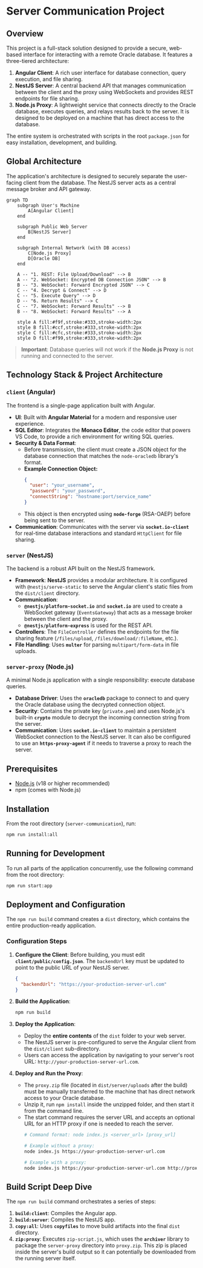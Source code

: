 # Server Communication Project

## Overview

This project is a full-stack solution designed to provide a secure, web-based interface for interacting with a remote Oracle database. It features a three-tiered architecture:

1.  **Angular Client**: A rich user interface for database connection, query execution, and file sharing.
2.  **NestJS Server**: A central backend API that manages communication between the client and the proxy using WebSockets and provides REST endpoints for file sharing.
3.  **Node.js Proxy**: A lightweight service that connects directly to the Oracle database, executes queries, and relays results back to the server. It is designed to be deployed on a machine that has direct access to the database.

The entire system is orchestrated with scripts in the root `package.json` for easy installation, development, and building.

## Global Architecture

The application's architecture is designed to securely separate the user-facing client from the database. The NestJS server acts as a central message broker and API gateway.

```mermaid
graph TD
    subgraph User's Machine
        A[Angular Client]
    end

    subgraph Public Web Server
        B[NestJS Server]
    end

    subgraph Internal Network (with DB access)
        C[Node.js Proxy]
        D[Oracle DB]
    end

    A -- "1. REST: File Upload/Download" --> B
    A -- "2. WebSocket: Encrypted DB Connection JSON" --> B
    B -- "3. WebSocket: Forward Encrypted JSON" --> C
    C -- "4. Decrypt & Connect" --> D
    C -- "5. Execute Query" --> D
    D -- "6. Return Results" --> C
    C -- "7. WebSocket: Forward Results" --> B
    B -- "8. WebSocket: Forward Results" --> A

    style A fill:#f9f,stroke:#333,stroke-width:2px
    style B fill:#ccf,stroke:#333,stroke-width:2px
    style C fill:#cfc,stroke:#333,stroke-width:2px
    style D fill:#f99,stroke:#333,stroke-width:2px
```

> **Important**: Database queries will not work if the **Node.js Proxy** is not running and connected to the server.

## Technology Stack & Project Architecture

### `client` (Angular)
The frontend is a single-page application built with Angular.
- **UI**: Built with **Angular Material** for a modern and responsive user experience.
- **SQL Editor**: Integrates the **Monaco Editor**, the code editor that powers VS Code, to provide a rich environment for writing SQL queries.
- **Security & Data Format**:
    - Before transmission, the client must create a JSON object for the database connection that matches the `node-oracledb` library's format.
    - **Example Connection Object:**
      ```json
      {
        "user": "your_username",
        "password": "your_password",
        "connectString": "hostname:port/service_name"
      }
      ```
    - This object is then encrypted using **`node-forge`** (RSA-OAEP) before being sent to the server.
- **Communication**: Communicates with the server via **`socket.io-client`** for real-time database interactions and standard `HttpClient` for file sharing.

### `server` (NestJS)
The backend is a robust API built on the NestJS framework.
- **Framework**: **NestJS** provides a modular architecture. It is configured with `@nestjs/serve-static` to serve the Angular client's static files from the `dist/client` directory.
- **Communication**:
    - **`@nestjs/platform-socket.io`** and **`socket.io`** are used to create a WebSocket gateway (`EventsGateway`) that acts as a message broker between the client and the proxy.
    - **`@nestjs/platform-express`** is used for the REST API.
- **Controllers**: The `FileController` defines the endpoints for the file sharing feature (`/files/upload`, `/files/download/:fileName`, etc.).
- **File Handling**: Uses **`multer`** for parsing `multipart/form-data` in file uploads.

### `server-proxy` (Node.js)
A minimal Node.js application with a single responsibility: execute database queries.
- **Database Driver**: Uses the **`oracledb`** package to connect to and query the Oracle database using the decrypted connection object.
- **Security**: Contains the private key (`private.pem`) and uses Node.js's built-in **`crypto`** module to decrypt the incoming connection string from the server.
- **Communication**: Uses **`socket.io-client`** to maintain a persistent WebSocket connection to the NestJS server. It can also be configured to use an **`https-proxy-agent`** if it needs to traverse a proxy to reach the server.

## Prerequisites

-   [Node.js](https://nodejs.org/) (v18 or higher recommended)
-   npm (comes with Node.js)

## Installation

From the root directory (`server-communication`), run:
```bash
npm run install:all
```

## Running for Development

To run all parts of the application concurrently, use the following command from the root directory:
```bash
npm run start:app
```

## Deployment and Configuration

The `npm run build` command creates a `dist` directory, which contains the entire production-ready application.

### Configuration Steps
1.  **Configure the Client**: Before building, you must edit **`client/public/config.json`**. The `backendUrl` key must be updated to point to the public URL of your NestJS server.
    ```json
    {
      "backendUrl": "https://your-production-server-url.com"
    }
    ```
2.  **Build the Application**:
    ```bash
    npm run build
    ```
3.  **Deploy the Application**:
    -   Deploy the **entire contents** of the `dist` folder to your web server.
    -   The NestJS server is pre-configured to serve the Angular client from the `dist/client` sub-directory.
    -   Users can access the application by navigating to your server's root URL: `http://your-production-server-url.com`.

4.  **Deploy and Run the Proxy**:
    -   The `proxy.zip` file (located in `dist/server/uploads` after the build) must be manually transferred to the machine that has direct network access to your Oracle database.
    -   Unzip it, run `npm install` inside the unzipped folder, and then start it from the command line.
    -   The start command requires the server URL and accepts an optional URL for an HTTP proxy if one is needed to reach the server.
        ```bash
        # Command format: node index.js <server_url> [proxy_url]

        # Example without a proxy:
        node index.js https://your-production-server-url.com

        # Example with a proxy:
        node index.js https://your-production-server-url.com http://proxy.example.com:8080
        ```

## Build Script Deep Dive

The `npm run build` command orchestrates a series of steps:
1.  **`build:client`**: Compiles the Angular app.
2.  **`build:server`**: Compiles the NestJS app.
3.  **`copy:all`**: Uses **`copyfiles`** to move build artifacts into the final `dist` directory.
4.  **`zip:proxy`**: Executes `zip-script.js`, which uses the **`archiver`** library to package the `server-proxy` directory into `proxy.zip`. This zip is placed inside the server's build output so it can potentially be downloaded from the running server itself.
